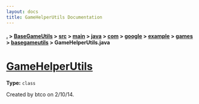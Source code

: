 ```yaml
---
layout: docs
title: GameHelperUtils Documentation
---
```

#### [.](./../../../../../../../../../index) > [BaseGameUtils](./../../../../../../../../index) > [src](./../../../../../../../index) > [main](./../../../../../../index) > [java](./../../../../../index) > [com](./../../../../index) > [google](./../../../index) > [example](./../../index) > [games](./../index) > [basegameutils](./index) > **GameHelperUtils.java**

# [GameHelperUtils](https://github.com/TheAndroidMaster/Rocket/blob/master/BaseGameUtils/src/main/java/com/google/example/games/basegameutils/GameHelperUtils.java#L17)

**Type:** `class`

Created by btco on 2/10/14. 












